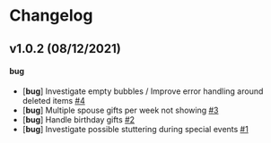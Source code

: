 # Changelog

## v1.0.2 (08/12/2021)

#### bug

- [**bug**] Investigate empty bubbles / Improve error handling around deleted items [#4](https://github.com/urbanyeti/stardew-better-friendship/issues/4)
- [**bug**] Multiple spouse gifts per week not showing [#3](https://github.com/urbanyeti/stardew-better-friendship/issues/3)
- [**bug**] Handle birthday gifts [#2](https://github.com/urbanyeti/stardew-better-friendship/issues/2)
- [**bug**] Investigate possible stuttering during special events [#1](https://github.com/urbanyeti/stardew-better-friendship/issues/1)
